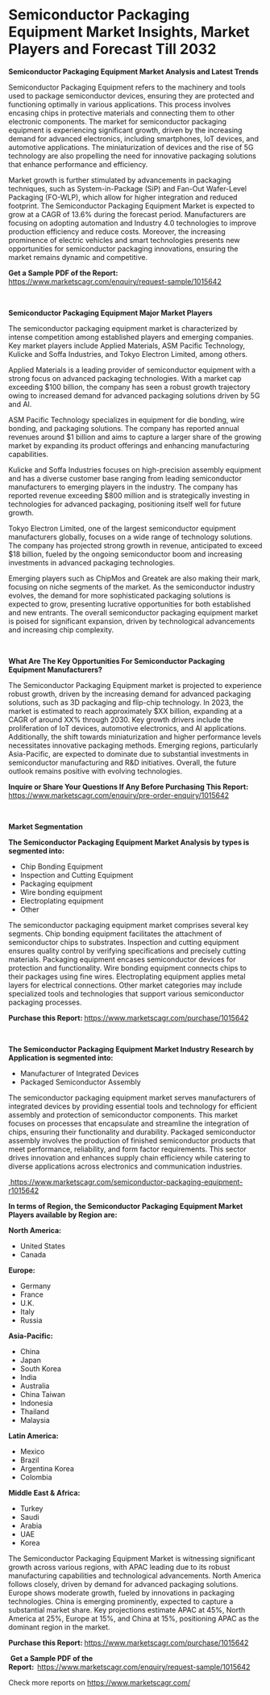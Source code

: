 <p><h1>Semiconductor Packaging Equipment Market Insights, Market Players and Forecast Till 2032</h1></p><p><strong>Semiconductor Packaging Equipment Market Analysis and Latest Trends</strong></p>
<p><p>Semiconductor Packaging Equipment refers to the machinery and tools used to package semiconductor devices, ensuring they are protected and functioning optimally in various applications. This process involves encasing chips in protective materials and connecting them to other electronic components. The market for semiconductor packaging equipment is experiencing significant growth, driven by the increasing demand for advanced electronics, including smartphones, IoT devices, and automotive applications. The miniaturization of devices and the rise of 5G technology are also propelling the need for innovative packaging solutions that enhance performance and efficiency.</p><p>Market growth is further stimulated by advancements in packaging techniques, such as System-in-Package (SiP) and Fan-Out Wafer-Level Packaging (FO-WLP), which allow for higher integration and reduced footprint. The Semiconductor Packaging Equipment Market is expected to grow at a CAGR of 13.6% during the forecast period. Manufacturers are focusing on adopting automation and Industry 4.0 technologies to improve production efficiency and reduce costs. Moreover, the increasing prominence of electric vehicles and smart technologies presents new opportunities for semiconductor packaging innovations, ensuring the market remains dynamic and competitive.</p></p>
<p><strong>Get a Sample PDF of the Report:&nbsp;</strong> <a href="https://www.marketscagr.com/enquiry/request-sample/1015642?utm_campaign=2520&utm_medium=2&utm_source=Github&utm_content=ia&utm_term=06042025&utm_id=semiconductor-packaging-equipment">https://www.marketscagr.com/enquiry/request-sample/1015642</a></p>
<p>&nbsp;</p>
<p><strong>Semiconductor Packaging Equipment Major Market Players</strong></p>
<p><p>The semiconductor packaging equipment market is characterized by intense competition among established players and emerging companies. Key market players include Applied Materials, ASM Pacific Technology, Kulicke and Soffa Industries, and Tokyo Electron Limited, among others.</p><p>Applied Materials is a leading provider of semiconductor equipment with a strong focus on advanced packaging technologies. With a market cap exceeding $100 billion, the company has seen a robust growth trajectory owing to increased demand for advanced packaging solutions driven by 5G and AI. </p><p>ASM Pacific Technology specializes in equipment for die bonding, wire bonding, and packaging solutions. The company has reported annual revenues around $1 billion and aims to capture a larger share of the growing market by expanding its product offerings and enhancing manufacturing capabilities.</p><p>Kulicke and Soffa Industries focuses on high-precision assembly equipment and has a diverse customer base ranging from leading semiconductor manufacturers to emerging players in the industry. The company has reported revenue exceeding $800 million and is strategically investing in technologies for advanced packaging, positioning itself well for future growth.</p><p>Tokyo Electron Limited, one of the largest semiconductor equipment manufacturers globally, focuses on a wide range of technology solutions. The company has projected strong growth in revenue, anticipated to exceed $18 billion, fueled by the ongoing semiconductor boom and increasing investments in advanced packaging technologies.</p><p>Emerging players such as ChipMos and Greatek are also making their mark, focusing on niche segments of the market. As the semiconductor industry evolves, the demand for more sophisticated packaging solutions is expected to grow, presenting lucrative opportunities for both established and new entrants. The overall semiconductor packaging equipment market is poised for significant expansion, driven by technological advancements and increasing chip complexity.</p></p>
<p>&nbsp;</p>
<p><strong>What Are The Key Opportunities For Semiconductor Packaging Equipment Manufacturers?</strong></p>
<p><p>The Semiconductor Packaging Equipment market is projected to experience robust growth, driven by the increasing demand for advanced packaging solutions, such as 3D packaging and flip-chip technology. In 2023, the market is estimated to reach approximately $XX billion, expanding at a CAGR of around XX% through 2030. Key growth drivers include the proliferation of IoT devices, automotive electronics, and AI applications. Additionally, the shift towards miniaturization and higher performance levels necessitates innovative packaging methods. Emerging regions, particularly Asia-Pacific, are expected to dominate due to substantial investments in semiconductor manufacturing and R&D initiatives. Overall, the future outlook remains positive with evolving technologies.</p></p>
<p><strong>Inquire or Share Your Questions If Any Before Purchasing This Report:</strong> <a href="https://www.marketscagr.com/enquiry/pre-order-enquiry/1015642?utm_campaign=2520&utm_medium=2&utm_source=Github&utm_content=ia&utm_term=06042025&utm_id=semiconductor-packaging-equipment">https://www.marketscagr.com/enquiry/pre-order-enquiry/1015642</a></p>
<p>&nbsp;</p>
<p><strong>Market Segmentation</strong></p>
<p><strong>The Semiconductor Packaging Equipment Market Analysis by types is segmented into:</strong></p>
<p><ul><li>Chip Bonding Equipment</li><li>Inspection and Cutting Equipment</li><li>Packaging equipment</li><li>Wire bonding equipment</li><li>Electroplating equipment</li><li>Other</li></ul></p>
<p><p>The semiconductor packaging equipment market comprises several key segments. Chip bonding equipment facilitates the attachment of semiconductor chips to substrates. Inspection and cutting equipment ensures quality control by verifying specifications and precisely cutting materials. Packaging equipment encases semiconductor devices for protection and functionality. Wire bonding equipment connects chips to their packages using fine wires. Electroplating equipment applies metal layers for electrical connections. Other market categories may include specialized tools and technologies that support various semiconductor packaging processes.</p></p>
<p><strong>Purchase this Report:&nbsp;</strong><a href="https://www.marketscagr.com/purchase/1015642?utm_campaign=2520&utm_medium=2&utm_source=Github&utm_content=ia&utm_term=06042025&utm_id=semiconductor-packaging-equipment">https://www.marketscagr.com/purchase/1015642</a></p>
<p>&nbsp;</p>
<p><strong>The Semiconductor Packaging Equipment Market Industry Research by Application is segmented into:</strong></p>
<p><ul><li>Manufacturer of Integrated Devices</li><li>Packaged Semiconductor Assembly</li></ul></p>
<p><p>The semiconductor packaging equipment market serves manufacturers of integrated devices by providing essential tools and technology for efficient assembly and protection of semiconductor components. This market focuses on processes that encapsulate and streamline the integration of chips, ensuring their functionality and durability. Packaged semiconductor assembly involves the production of finished semiconductor products that meet performance, reliability, and form factor requirements. This sector drives innovation and enhances supply chain efficiency while catering to diverse applications across electronics and communication industries.</p></p>
<p><a href="https://www.marketscagr.com/semiconductor-packaging-equipment-r1015642?utm_campaign=2520&utm_medium=2&utm_source=Github&utm_content=ia&utm_term=06042025&utm_id=semiconductor-packaging-equipment">&nbsp;https://www.marketscagr.com/semiconductor-packaging-equipment-r1015642</a></p>
<p><strong>In terms of Region, the Semiconductor Packaging Equipment Market Players available by Region are:</strong></p>
<p>
    <p> <strong> North America: </strong>
        <ul>
            <li>United States</li>
            <li>Canada</li>
        </ul>
        </p> 
    <p> <strong> Europe: </strong>
        <ul>
            <li>Germany</li>
            <li>France</li>
            <li>U.K.</li>
            <li>Italy</li>
            <li>Russia</li>
        </ul>
        </p> 
    <p> <strong> Asia-Pacific: </strong>
        <ul>
            <li>China</li>
            <li>Japan</li>
            <li>South Korea</li>
            <li>India</li>
            <li>Australia</li>
            <li>China Taiwan</li>
            <li>Indonesia</li>
            <li>Thailand</li>
            <li>Malaysia</li>
        </ul>
        </p> 
    <p> <strong> Latin America: </strong>
        <ul>
            <li>Mexico</li>
            <li>Brazil</li>
            <li>Argentina Korea</li>
            <li>Colombia</li>
        </ul>
        </p> 
    <p> <strong> Middle East & Africa: </strong>
        <ul>
            <li>Turkey</li>
            <li>Saudi</li>
            <li>Arabia</li>
            <li>UAE</li>
            <li>Korea</li>
        </ul>
    </p>
    </p>
<p><p>The Semiconductor Packaging Equipment Market is witnessing significant growth across various regions, with APAC leading due to its robust manufacturing capabilities and technological advancements. North America follows closely, driven by demand for advanced packaging solutions. Europe shows moderate growth, fueled by innovations in packaging technologies. China is emerging prominently, expected to capture a substantial market share. Key projections estimate APAC at 45%, North America at 25%, Europe at 15%, and China at 15%, positioning APAC as the dominant region in the market.</p></p>
<p><strong>Purchase this Report: </strong><a href="https://www.marketscagr.com/purchase/1015642?utm_campaign=2520&utm_medium=2&utm_source=Github&utm_content=ia&utm_term=06042025&utm_id=semiconductor-packaging-equipment">https://www.marketscagr.com/purchase/1015642</a></p>
<p>&nbsp;<strong>Get a Sample PDF of the Report:&nbsp;&nbsp;</strong><a href="https://www.marketscagr.com/enquiry/request-sample/1015642?utm_campaign=2520&utm_medium=2&utm_source=Github&utm_content=ia&utm_term=06042025&utm_id=semiconductor-packaging-equipment">https://www.marketscagr.com/enquiry/request-sample/1015642</a></p>
<p><strong></strong></p>
<p>Check more reports on <a href="https://www.marketscagr.com/?utm_campaign=2520&utm_medium=2&utm_source=Github&utm_content=ia&utm_term=06042025&utm_id=semiconductor-packaging-equipment">https://www.marketscagr.com/</a></p>